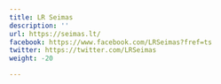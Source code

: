 ```yaml
---
title: LR Seimas
description: ''
url: https://seimas.lt/
facebook: https://www.facebook.com/LRSeimas?fref=ts
twitter: https://twitter.com/LRSeimas
weight: -20

---
```

